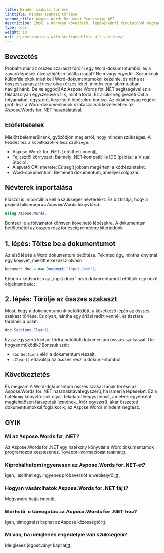 ```yaml
---
title: Minden szakasz törlése
linktitle: Minden szakasz törlése
second_title: Aspose.Words Document Processing API
description: Ebből a könnyen követhető, lépésenkénti útmutatóból megtudhatja, hogyan törölheti a Word-dokumentum összes szakaszát az Aspose.Words for .NET használatával.
type: docs
weight: 10
url: /hu/net/working-with-section/delete-all-sections/
---
```

## Bevezetés

Próbálta már az összes szakaszt törölni egy Word-dokumentumból, és a zavaró lépések útvesztőjében találta magát? Nem vagy egyedül. Sokunknak különféle okok miatt kell Word-dokumentumokat kezelnie, és néha az összes szakasz törlése olyan érzés lehet, mintha egy labirintusban navigálnánk. De ne aggódj! Az Aspose.Words for .NET segítségével ez a feladat olyan egyszerűvé válik, mint a torta. Ez a cikk végigvezeti Önt a folyamaton, egyszerű, kezelhető lépésekre bontva. Az oktatóanyag végére profi lesz a Word-dokumentumok szakaszainak kezelésében az Aspose.Words for .NET használatával.

## Előfeltételek

Mielőtt belemerülnénk, győződjön meg arról, hogy minden szükséges. A kezdéshez a következőkre lesz szüksége:

-  Aspose.Words for .NET: Letöltheti innen[itt](https://releases.aspose.com/words/net/).
- Fejlesztői környezet: Bármely .NET-kompatibilis IDE (például a Visual Studio).
- Alapvető C# ismerete: Ez segít jobban megérteni a kódrészleteket.
- Word-dokumentum: Bemeneti dokumentum, amellyel dolgozni.

## Névterek importálása

Először is importálnia kell a szükséges névtereket. Ez biztosítja, hogy a projekt felismerje az Aspose.Words könyvtárat.

```csharp
using Aspose.Words;
```

Bontsuk le a folyamatot könnyen követhető lépésekre. A dokumentum betöltésétől az összes rész törléséig mindenre kiterjedünk.

## 1. lépés: Töltse be a dokumentumot

Az első lépés a Word dokumentum betöltése. Tekintsd úgy, mintha kinyitnál egy könyvet, mielőtt elkezdesz olvasni.

```csharp
Document doc = new Document("input.docx");
```

 Ebben a kódsorban az „input.docx” nevű dokumentumot betöltjük egy nevű objektumba`doc`.

## 2. lépés: Törölje az összes szakaszt

Most, hogy a dokumentumunk betöltődött, a következő lépés az összes szakasz törlése. Ez olyan, mintha egy óriási radírt vennél, és tisztára törölnéd a palát.

```csharp
doc.Sections.Clear();
```

Ez az egyszerű kódsor törli a betöltött dokumentum összes szakaszát. De hogyan működik? Bontsuk szét:

- `doc.Sections` eléri a dokumentum részeit.
- `.Clear()` eltávolítja az összes részt a dokumentumból.

## Következtetés

És megvan! A Word-dokumentum összes szakaszának törlése az Aspose.Words for .NET használatával egyszerű, ha ismeri a lépéseket. Ez a hatékony könyvtár sok olyan feladatot leegyszerűsít, amelyek egyébként meglehetősen fárasztóak lennének. Akár egyszerű, akár összetett dokumentumokkal foglalkozik, az Aspose.Words mindent megtesz. 

## GYIK

### Mi az Aspose.Words for .NET?
 Az Aspose.Words for .NET egy hatékony könyvtár a Word dokumentumok programozott kezeléséhez. További információkat találhat[itt](https://reference.aspose.com/words/net/).

### Kipróbálhatom ingyenesen az Aspose.Words for .NET-et?
 Igen, letölthet egy ingyenes próbaverziót a webhelyről[itt](https://releases.aspose.com/).

### Hogyan vásárolhatok Aspose.Words for .NET fájlt?
 Megvásárolhatja innen[itt](https://purchase.aspose.com/buy).

### Elérhető-e támogatás az Aspose.Words for .NET-hez?
 Igen, támogatást kaphat az Aspose közösségtől[itt](https://forum.aspose.com/c/words/8).

### Mi van, ha ideiglenes engedélyre van szükségem?
 Ideiglenes jogosítványt kaphat[itt](https://purchase.aspose.com/temporary-license/).